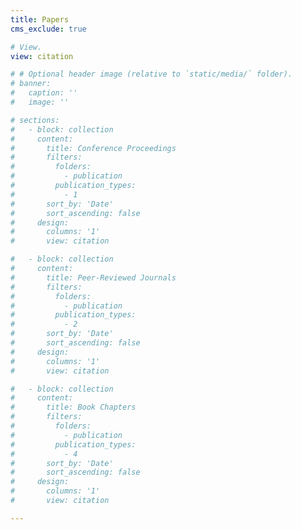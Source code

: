 ```yaml
---
title: Papers
cms_exclude: true

# View.
view: citation

# # Optional header image (relative to `static/media/` folder).
# banner:
#   caption: ''
#   image: ''

# sections:
#   - block: collection
#     content:
#       title: Conference Proceedings
#       filters:
#         folders:
#           - publication
#         publication_types:
#           - 1
#       sort_by: 'Date'
#       sort_ascending: false
#     design:
#       columns: '1'
#       view: citation

#   - block: collection
#     content:
#       title: Peer-Reviewed Journals
#       filters:
#         folders:
#           - publication
#         publication_types:
#           - 2
#       sort_by: 'Date'
#       sort_ascending: false
#     design:
#       columns: '1'
#       view: citation

#   - block: collection
#     content:
#       title: Book Chapters
#       filters:
#         folders:
#           - publication
#         publication_types:
#           - 4
#       sort_by: 'Date'
#       sort_ascending: false
#     design:
#       columns: '1'
#       view: citation

---
```

